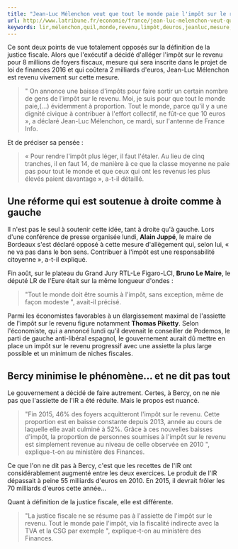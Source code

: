 ```yaml
---
title: "Jean-Luc Mélenchon veut que tout le monde paie l'impôt sur le revenu"
url: http://www.latribune.fr/economie/france/jean-luc-melenchon-veut-que-tout-le-monde-paie-l-impot-sur-le-revenu-503482.html
keywords: lir,mélenchon,quil,monde,revenu,limpôt,deuros,jeanluc,mesure,veut,paie,proportion,milliards
---
```

Ce sont deux points de vue totalement opposés sur la définition de la justice fiscale. Alors que l\'exécutif a décidé d\'alléger l\'impôt sur le revenu pour 8 millions de foyers fiscaux, mesure qui sera inscrite dans le projet de loi de finances 2016 et qui coûtera 2 milliards d\'euros, Jean-Luc Mélenchon est revenu vivement sur cette mesure.

> \" On annonce une baisse d\'impôts pour faire sortir un certain nombre de gens de l\'impôt sur le revenu. Moi, je suis pour que tout le monde paie,(\...) évidemment à proportion. Tout le monde, parce qu\'il y a une dignité civique à contribuer à l\'effort collectif, ne fût-ce que 10 euros », a déclaré Jean-Luc Mélenchon, ce mardi, sur l\'antenne de France Info.

Et de préciser sa pensée :

> « Pour rendre l\'impôt plus léger, il faut l\'étaler. Au lieu de cinq tranches, il en faut 14, de manière à ce que la classe moyenne ne paie pas pour tout le monde et que ceux qui ont les revenus les plus élevés paient davantage », a-t-il détaillé.

Une réforme qui est soutenue à droite comme à gauche
----------------------------------------------------

Il n\'est pas le seul à soutenir cette idée, tant à droite qu\'à gauche. Lors d\'une conférence de presse organisée lundi, **Alain Juppé**, le maire de Bordeaux s\'est déclaré opposé à cette mesure d\'allègement qui, selon lui, « ne va pas dans le bon sens. Contribuer à l\'impôt est une responsabilité citoyenne », a-t-il expliqué.

Fin août, sur le plateau du Grand Jury RTL-Le Figaro-LCI, **Bruno Le Maire**, le député LR de l\'Eure était sur la même longueur d\'ondes :

> \"Tout le monde doit être soumis à l\'impôt, sans exception, même de façon modeste \", avait-il précisé.

Parmi les économistes favorables à un élargissement maximal de l\'assiette de l\'impôt sur le revenu figure notamment **Thomas Piketty**. Selon l\'économiste, qui a annoncé lundi qu\'il devenait le conseiller de Podemos, le parti de gauche anti-libéral espagnol, le gouvernement aurait dû mettre en place un impôt sur le revenu progressif avec une assiette la plus large possible et un minimum de niches fiscales.

Bercy minimise le phénomène\... et ne dit pas tout
--------------------------------------------------

Le gouvernement a décidé de faire autrement. Certes, à Bercy, on ne nie pas que l\'assiette de l\'IR a été réduite. Mais le propos est nuancé.

> \"Fin 2015, 46% des foyers acquitteront l\'impôt sur le revenu. Cette proportion est en baisse constante depuis 2013, année au cours de laquelle elle avait culminé à 52%. Grâce à ces nouvelles baisses d\'impôt, la proportion de personnes soumises à l\'impôt sur le revenu est simplement revenue au niveau de celle observée en 2010 \", explique-t-on au ministère des Finances.

Ce que l\'on ne dit pas à Bercy, c\'est que les recettes de l\'IR ont considérablement augmenté entre les deux exercices. Le produit de l\'IR dépassait à peine 55 milliards d\'euros en 2010. En 2015, il devrait frôler les 70 milliards d\'euros cette année\...

Quant à définition de la justice fiscale, elle est différente.

> \"La justice fiscale ne se résume pas à l\'assiette de l\'impôt sur le revenu. Tout le monde paie l\'impôt, via la fiscalité indirecte avec la TVA et la CSG par exemple \", explique-t-on au ministère des Finances.
